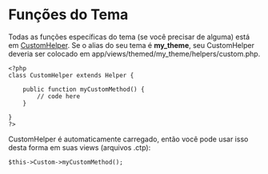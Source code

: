 # Funções do Tema

Todas as funções específicas do tema (se você precisar de alguma) está em [CustomHelper](http://github.com/croogo/croogo/blob/master/views/helpers/custom.php).  Se o alias do seu tema é **my\_theme**, seu CustomHelper deveria ser colocado em app/views/themed/my\_theme/helpers/custom.php.

    <?php
    class CustomHelper extends Helper {
    
        public function myCustomMethod() {
            // code here
        }
    
    }
    ?>

CustomHelper é automaticamente carregado, então você pode usar isso desta forma em suas views (arquivos .ctp):

    $this->Custom->myCustomMethod();